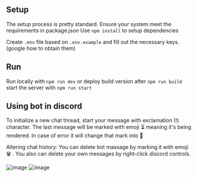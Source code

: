 
## Setup
The setup process is pretty standard.
Ensure your system meet the requirements in package.json
Use `npm install` to setup dependencies

Create `.env` file based on `.env.example` and fill out the necessary keys. (google how to obtain them)

## Run
Run locally with `npm run dev`
or deploy build version after `npm run build`
start the server with `npm run start`

## Using bot in discord

To initialize a new chat thread, start your message with exclamation (!) character. The last message will be marked with emoji :hourglass_flowing_sand: meaning it's being rendered. In case of error it will change that mark into :construction:

Altering chat history:
You can delete bot massage by marking it with emoji :wastebasket: .
You also can delete your own messages by right-click discord controls.

![image](https://github.com/Viktor286/discord-gpt/assets/13506547/e5c1f548-d668-417a-92f7-dda864f0d4d4)
![image](https://github.com/Viktor286/discord-gpt/assets/13506547/c9de2d1c-35b5-41f1-9575-b58bbb5b2b6d)
